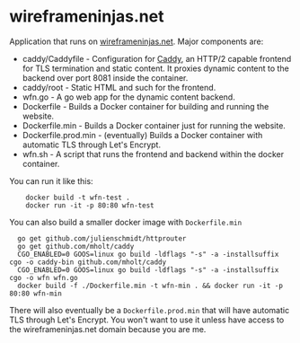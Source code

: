 wireframeninjas.net
===================

Application that runs on [wireframeninjas.net](http://wireframeninjas.net). Major components are:

* caddy/Caddyfile - Configuration for [Caddy](https://caddyserver.com/), an HTTP/2
  capable frontend for TLS termination and static content.  It proxies dynamic content
  to the backend over port 8081 inside the container.
* caddy/root - Static HTML and such for the frontend.
* wfn.go - A go web app for the dynamic content backend.
* Dockerfile - Builds a Docker container for building and running the website.
* Dockerfile.min - Builds a Docker container just for running the website.
* Dockerfile.prod.min - (eventually) Builds a Docker container with automatic TLS through Let's Encrypt.
* wfn.sh - A script that runs the frontend and backend within the docker container.

You can run it like this:
```
    docker build -t wfn-test .
    docker run -it -p 80:80 wfn-test
```

You can also build a smaller docker image with `Dockerfile.min`
```
  go get github.com/julienschmidt/httprouter
  go get github.com/mholt/caddy
  CGO_ENABLED=0 GOOS=linux go build -ldflags "-s" -a -installsuffix cgo -o caddy-bin github.com/mholt/caddy
  CGO_ENABLED=0 GOOS=linux go build -ldflags "-s" -a -installsuffix cgo -o wfn wfn.go
  docker build -f ./Dockerfile.min -t wfn-min . && docker run -it -p 80:80 wfn-min
```

There will also eventually be a `Dockerfile.prod.min` that will have automatic TLS through Let's Encrypt.
You won't want to use it unless have access to the wireframeninjas.net domain because you are me.
